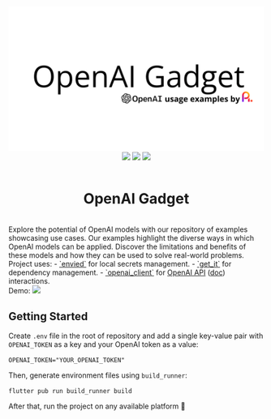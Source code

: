 <img src="images/banner.png" />
<div align="center">
    <img src="https://img.shields.io/static/v1?label=built%20with&message=flutter&color=blue&logo=flutter" /> 
    <img src="https://img.shields.io/static/v1?label=built%20with&message=dart&color=blue&logo=dart" />
    <img src="https://img.shields.io/static/v1?label=built%20using&message=openai&color=white&logo=openai" />
</div>
<br />
<div align="center">
    <h1>OpenAI Gadget</h1>
</div>
<br />
Explore the potential of OpenAI models with our repository of examples showcasing use cases. Our examples highlight the diverse ways in which OpenAI models can be applied. Discover the limitations and benefits of these models and how they can be used to solve real-world problems.    
<br />
Project uses:  
- <a href="https://pub.dev/packages/envied">`envied`</a> for local secrets management.  
- <a href="https://pub.dev/packages/get_it">`get_it`</a> for dependency management.  
- <a href="https://pub.dev/packages/openai_client">`openai_client`</a> for <a href="https://openai.com/api/">OpenAI API</a> (<a href="https://platform.openai.com/docs">doc</a>) interactions.  
<br />
Demo:  
<img src="images/demo.gif" />

## Getting Started  

Create `.env` file in the root of repository and add a single key-value pair with `OPENAI_TOKEN` as a key and your OpenAI token as a value:  
```env
OPENAI_TOKEN="YOUR_OPENAI_TOKEN"
```  

Then, generate environment files using `build_runner`:  
```console
flutter pub run build_runner build
```  

After that, run the project on any available platform 🎉  
